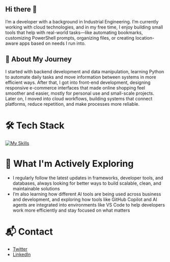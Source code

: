 ## Hi there 👋

I’m a developer with a background in Industrial Engineering. I’m currently working with cloud technologies, and in my free time, I enjoy building small tools that help with real-world tasks—like automating bookmarks, customizing PowerShell prompts, organizing files, or creating location-aware apps based on needs I run into.

## 🚀 About My Journey

I started with backend development and data manipulation, learning Python to automate daily tasks and move information between systems in more efficient ways.
After that, I got into front-end development, designing responsive e-commerce interfaces that made online shopping feel smoother and easier, mostly for personal use and small-scale projects.
Later on, I moved into cloud workflows, building systems that connect platforms, reduce repetition, and make processes more reliable.

# 🛠 Tech Stack

[![My Skills](https://skillicons.dev/icons?i=python,js,ts,java,react,nodejs,html,css,gcp,aws,azure)](https://skillicons.dev)

# 🌱 What I'm Actively Exploring

- I regularly follow the latest updates in frameworks, developer tools, and databases, always looking for better ways to build scalable, clean, and maintainable solutions  
- I’m also learning how different AI tools are being used across business and development, and exploring how tools like GitHub Copilot and AI agents are integrated into environments like VS Code to help developers work more efficiently and stay focused on what matters

# 📬 Contact

- [Twitter](https://x.com/DavidJMoraesC)  
- [LinkedIn](https://linkedin.com/in/davidjmoraes)




<!--
**Proce2/Proce2** is a ✨ _special_ ✨ repository because its `README.md` (this file) appears on your GitHub profile.

Here are some ideas to get you started:

- 🔭 I’m currently working on ...
- 🌱 I’m currently learning ...
- 👯 I’m looking to collaborate on ...
- 🤔 I’m looking for help with ...
- 💬 Ask me about ...
- 📫 How to reach me: ...
- 😄 Pronouns: ...
- ⚡ Fun fact: ...
-->
